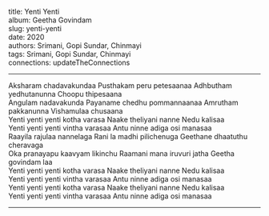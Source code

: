 title: Yenti Yenti  
album: Geetha Govindam  
slug: yenti-yenti  
date: 2020  
authors: Srimani, Gopi Sundar, Chinmayi  
tags: Srimani, Gopi Sundar, Chinmayi  
connections: updateTheConnections  

------------

Aksharam chadavakundaa Pusthakam peru petesaanaa Adhbutham yedhutanunna Choopu thipesaana  
Angulam nadavakunda Payaname chedhu pommannaanaa Amrutham pakkanunna Vishamulaa chusaana  
Yenti yenti yenti kotha varasa Naake theliyani nanne Nedu kalisaa  
Yenti yenti yenti vintha varasaa Antu ninne adiga osi manasaa  
Raayila rajulaa nannelaga Rani la madhi pilichenuga Geethane dhaatuthu cheravaga  
Oka pranayapu kaavyam likinchu Raamani mana iruvuri jatha Geetha govindam laa  
Yenti yenti yenti kotha varasa Naake theliyani nanne Nedu kalisaa  
Yenti yenti yenti vintha varasaa Antu ninne adiga osi manasaa  
Yenti yenti yenti kotha varasa Naake theliyani nanne Nedu kalisaa  
Yenti yenti yenti vintha varasaa Antu ninne adiga osi manasaa  


------------
